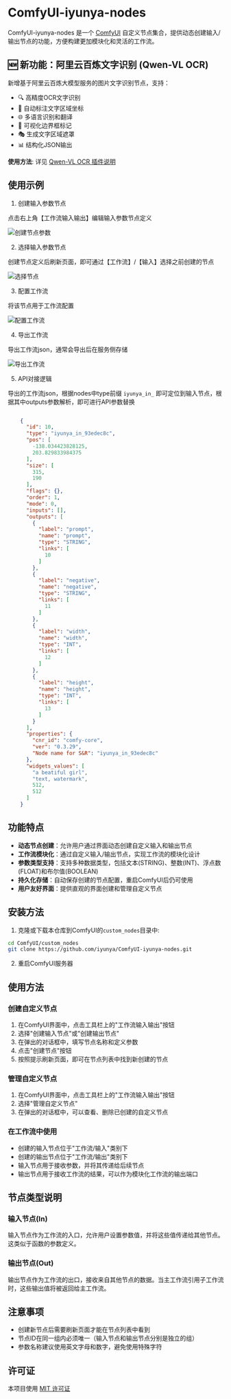 # ComfyUI-iyunya-nodes

ComfyUI-iyunya-nodes 是一个 [ComfyUI](https://github.com/comfyanonymous/ComfyUI) 自定义节点集合，提供动态创建输入/输出节点的功能，方便构建更加模块化和灵活的工作流。

## 🆕 新功能：阿里云百炼文字识别 (Qwen-VL OCR)

新增基于阿里云百炼大模型服务的图片文字识别节点，支持：
- 🔍 高精度OCR文字识别  
- 📍 自动标注文字区域坐标
- 🌐 多语言识别和翻译
- 🎨 可视化边界框标记
- 🎭 生成文字区域遮罩
- 📊 结构化JSON输出

**使用方法**: 详见 [Qwen-VL OCR 插件说明](README_QwenVL_OCR.md)

## 使用示例

1. 创建输入参数节点

点击右上角【工作流输入输出】编辑输入参数节点定义

   ![创建节点参数](asserts/create_node_param.png)

2. 选择输入参数节点

创建节点定义后刷新页面，即可通过【工作流】/【输入】选择之前创建的节点

   ![选择节点](asserts/select_node.png)

3. 配置工作流

将该节点用于工作流配置

   ![配置工作流](asserts/config_workflow.png)

4. 导出工作流

导出工作流json，通常会导出后在服务侧存储

   ![导出工作流](asserts/export_workflow.png)

5. API对接逻辑

导出的工作流json，根据nodes中type前缀 `iyunya_in_` 即可定位到输入节点，根据其中outputs参数解析，即可进行API参数替换

```json

    {
      "id": 10,
      "type": "iyunya_in_93edec8c",
      "pos": [
        -138.034423828125,
        203.829833984375
      ],
      "size": [
        315,
        190
      ],
      "flags": {},
      "order": 1,
      "mode": 0,
      "inputs": [],
      "outputs": [
        {
          "label": "prompt",
          "name": "prompt",
          "type": "STRING",
          "links": [
            10
          ]
        },
        {
          "label": "negative",
          "name": "negative",
          "type": "STRING",
          "links": [
            11
          ]
        },
        {
          "label": "width",
          "name": "width",
          "type": "INT",
          "links": [
            12
          ]
        },
        {
          "label": "height",
          "name": "height",
          "type": "INT",
          "links": [
            13
          ]
        }
      ],
      "properties": {
        "cnr_id": "comfy-core",
        "ver": "0.3.29",
        "Node name for S&R": "iyunya_in_93edec8c"
      },
      "widgets_values": [
        "a beatiful girl",
        "text, watermark",
        512,
        512
      ]
    }


```

## 功能特点

- **动态节点创建**：允许用户通过界面动态创建自定义输入和输出节点
- **工作流模块化**：通过自定义输入/输出节点，实现工作流的模块化设计
- **参数类型支持**：支持多种数据类型，包括文本(STRING)、整数(INT)、浮点数(FLOAT)和布尔值(BOOLEAN)
- **持久化存储**：自动保存创建的节点配置，重启ComfyUI后仍可使用
- **用户友好界面**：提供直观的界面创建和管理自定义节点

## 安装方法

1. 克隆或下载本仓库到ComfyUI的`custom_nodes`目录中:

```bash
cd ComfyUI/custom_nodes
git clone https://github.com/iyunya/ComfyUI-iyunya-nodes.git
```

2. 重启ComfyUI服务器

## 使用方法

### 创建自定义节点

1. 在ComfyUI界面中，点击工具栏上的"工作流输入输出"按钮
2. 选择"创建输入节点"或"创建输出节点"
3. 在弹出的对话框中，填写节点名称和定义参数
4. 点击"创建节点"按钮
5. 按照提示刷新页面，即可在节点列表中找到新创建的节点

### 管理自定义节点

1. 在ComfyUI界面中，点击工具栏上的"工作流输入输出"按钮
2. 选择"管理自定义节点"
3. 在弹出的对话框中，可以查看、删除已创建的自定义节点

### 在工作流中使用

- 创建的输入节点位于"工作流/输入"类别下
- 创建的输出节点位于"工作流/输出"类别下
- 输入节点用于接收参数，并将其传递给后续节点
- 输出节点用于接收工作流的结果，可以作为模块化工作流的输出端口

## 节点类型说明

### 输入节点(In)

输入节点作为工作流的入口，允许用户设置参数值，并将这些值传递给其他节点。这类似于函数的参数定义。

### 输出节点(Out)

输出节点作为工作流的出口，接收来自其他节点的数据。当主工作流引用子工作流时，这些输出值将被返回给主工作流。

## 注意事项

- 创建新节点后需要刷新页面才能在节点列表中看到
- 节点ID在同一组内必须唯一（输入节点和输出节点分别是独立的组）
- 参数名称建议使用英文字母和数字，避免使用特殊字符

## 许可证

本项目使用 [MIT 许可证](LICENSE) 